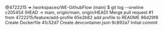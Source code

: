 @4722215 ➜ /workspaces/WE-GithubFlow (main) $ git log --oneline
c205454 (HEAD -> main, origin/main, origin/HEAD) Merge pull request #1 from 4722215/feature/add-profile
65e2b82 add profile to README
96d29f8 Create Dockerfile
41c52d7 Create devcontainer.json
9c892a7 Initial commit